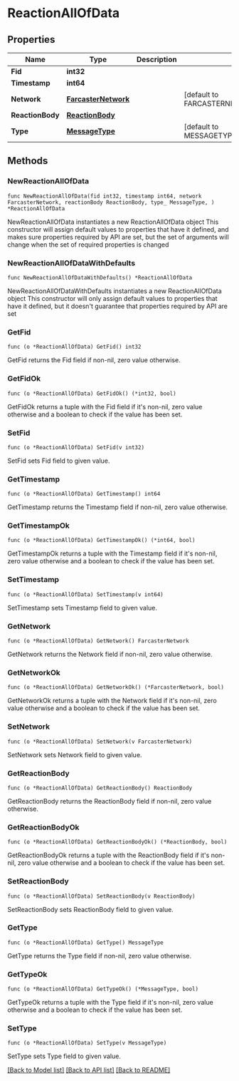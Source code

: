# ReactionAllOfData

## Properties

Name | Type | Description | Notes
------------ | ------------- | ------------- | -------------
**Fid** | **int32** |  | 
**Timestamp** | **int64** |  | 
**Network** | [**FarcasterNetwork**](FarcasterNetwork.md) |  | [default to FARCASTERNETWORK_MAINNET]
**ReactionBody** | [**ReactionBody**](ReactionBody.md) |  | 
**Type** | [**MessageType**](MessageType.md) |  | [default to MESSAGETYPE_CAST_ADD]

## Methods

### NewReactionAllOfData

`func NewReactionAllOfData(fid int32, timestamp int64, network FarcasterNetwork, reactionBody ReactionBody, type_ MessageType, ) *ReactionAllOfData`

NewReactionAllOfData instantiates a new ReactionAllOfData object
This constructor will assign default values to properties that have it defined,
and makes sure properties required by API are set, but the set of arguments
will change when the set of required properties is changed

### NewReactionAllOfDataWithDefaults

`func NewReactionAllOfDataWithDefaults() *ReactionAllOfData`

NewReactionAllOfDataWithDefaults instantiates a new ReactionAllOfData object
This constructor will only assign default values to properties that have it defined,
but it doesn't guarantee that properties required by API are set

### GetFid

`func (o *ReactionAllOfData) GetFid() int32`

GetFid returns the Fid field if non-nil, zero value otherwise.

### GetFidOk

`func (o *ReactionAllOfData) GetFidOk() (*int32, bool)`

GetFidOk returns a tuple with the Fid field if it's non-nil, zero value otherwise
and a boolean to check if the value has been set.

### SetFid

`func (o *ReactionAllOfData) SetFid(v int32)`

SetFid sets Fid field to given value.


### GetTimestamp

`func (o *ReactionAllOfData) GetTimestamp() int64`

GetTimestamp returns the Timestamp field if non-nil, zero value otherwise.

### GetTimestampOk

`func (o *ReactionAllOfData) GetTimestampOk() (*int64, bool)`

GetTimestampOk returns a tuple with the Timestamp field if it's non-nil, zero value otherwise
and a boolean to check if the value has been set.

### SetTimestamp

`func (o *ReactionAllOfData) SetTimestamp(v int64)`

SetTimestamp sets Timestamp field to given value.


### GetNetwork

`func (o *ReactionAllOfData) GetNetwork() FarcasterNetwork`

GetNetwork returns the Network field if non-nil, zero value otherwise.

### GetNetworkOk

`func (o *ReactionAllOfData) GetNetworkOk() (*FarcasterNetwork, bool)`

GetNetworkOk returns a tuple with the Network field if it's non-nil, zero value otherwise
and a boolean to check if the value has been set.

### SetNetwork

`func (o *ReactionAllOfData) SetNetwork(v FarcasterNetwork)`

SetNetwork sets Network field to given value.


### GetReactionBody

`func (o *ReactionAllOfData) GetReactionBody() ReactionBody`

GetReactionBody returns the ReactionBody field if non-nil, zero value otherwise.

### GetReactionBodyOk

`func (o *ReactionAllOfData) GetReactionBodyOk() (*ReactionBody, bool)`

GetReactionBodyOk returns a tuple with the ReactionBody field if it's non-nil, zero value otherwise
and a boolean to check if the value has been set.

### SetReactionBody

`func (o *ReactionAllOfData) SetReactionBody(v ReactionBody)`

SetReactionBody sets ReactionBody field to given value.


### GetType

`func (o *ReactionAllOfData) GetType() MessageType`

GetType returns the Type field if non-nil, zero value otherwise.

### GetTypeOk

`func (o *ReactionAllOfData) GetTypeOk() (*MessageType, bool)`

GetTypeOk returns a tuple with the Type field if it's non-nil, zero value otherwise
and a boolean to check if the value has been set.

### SetType

`func (o *ReactionAllOfData) SetType(v MessageType)`

SetType sets Type field to given value.



[[Back to Model list]](../README.md#documentation-for-models) [[Back to API list]](../README.md#documentation-for-api-endpoints) [[Back to README]](../README.md)


